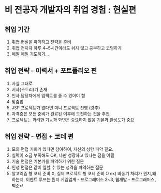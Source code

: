 # 비 전공자 개발자의 취업 경험 : 현실편

## 취업 기간

1. 취업 현실을 파악하고 전략을 준비
2. 취업 전까지 하루 4~5시간이라도 쉬지 않고 공부하고 코딩하기
3. 매일 매일 기도하기...

## 취업 전략 - 이력서 + 포트폴리오 편

1. 사실 그대로
2. 서사(스토리)가 존재
3. 인사 담당자에게 임팩트를 줄 수 있어야 함
4. 맞춤법
5. JSP 프로젝트가 없다면 미니 프로젝트 진행 (강추)
6. 자격증은 모든 준비가 완료된 이후에 도전하는 것을 추천
7. 프로젝트는 화려한 기능과 화면은 중요하지 않음 기본과 완성도가 중요

## 취업 전략 - 면접 + 코테 편

1. 모의 면접 기회가 있다면 참여하여, 자신의 성향 파악 필요.
2. 실력이 조금 부족해도 OK, 다만 성장하고 있다는 점을 어필
3. 기술 면접은 기본기를 파악하기 위한 질문
4. 인성 면접은 같이 일할 수 있는 성격을 파악하는 질문
5. 알고리즘 형 코테 준비 X, 실제 프로젝트 형 코테 준비 O
   ex) 비동기 처리가 뭔지,왜 하는지, 이벤트 루프는 뭔지
   게임업계 - 프로그래머스 2~3, 웹개발 - 프로그래머스,백준x\
